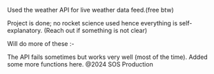 Used the weather API for live weather data feed.(free btw)

Project is done; no rocket science used hence everything is self-explanatory. (Reach out if something is not clear)

Will do more of these :-

The API fails sometimes but works very well (most of the time).
Added some more functions here. 
@2024 SOS Production

